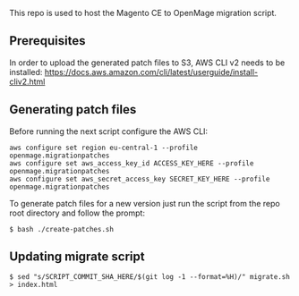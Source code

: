 This repo is used to host the Magento CE to OpenMage migration script.

## Prerequisites

In order to upload the generated patch files to S3, AWS CLI v2 needs to be installed: https://docs.aws.amazon.com/cli/latest/userguide/install-cliv2.html

## Generating patch files

Before running the next script configure the AWS CLI:

    aws configure set region eu-central-1 --profile openmage.migrationpatches
    aws configure set aws_access_key_id ACCESS_KEY_HERE --profile openmage.migrationpatches
    aws configure set aws_secret_access_key SECRET_KEY_HERE --profile openmage.migrationpatches

To generate patch files for a new version just run the script from the repo root directory and follow the prompt:

    $ bash ./create-patches.sh

## Updating migrate script

    $ sed "s/SCRIPT_COMMIT_SHA_HERE/$(git log -1 --format=%H)/" migrate.sh > index.html
